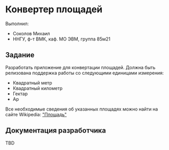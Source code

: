﻿# Конвертер площадей

Выполнил:

 - Соколов Михаил
 - ННГУ, ф-т ВМК, каф. МО ЭВМ, группа 85м21

## Задание

Разработать приложение для конвертации площадей. Должна быть релизована поддержка
работы со следующими единицами измерения:

 - Квадратный метр
 - Квадратный километр
 - Гектар
 - Ар

Все необходимые сведения об указанных площадях можно найти на сайте Wikipedia:
["Площадь"][Area]

## Документация разработчика

TBD

<!-- LINKS -->

[Area]: https://ru.wikipedia.org/wiki/%D0%9F%D0%BB%D0%BE%D1%89%D0%B0%D0%B4%D1%8C#.D0.95.D0.B4.D0.B8.D0.BD.D0.B8.D1.86.D1.8B_.D0.B8.D0.B7.D0.BC.D0.B5.D1.80.D0.B5.D0.BD.D0.B8.D1.8F_.D0.BF.D0.BB.D0.BE.D1.89.D0.B0.D0.B4.D0.B8
